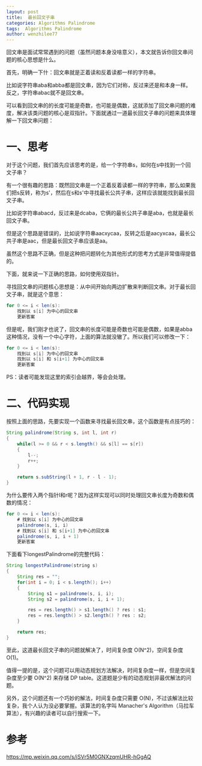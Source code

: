 ```yaml
---
layout: post
title:  最长回文子串
categories: Algorithms Palindrome
tags:  Algorithms Palindrome
author: wenzhilee77
---
```


回文串是面试常常遇到的问题（虽然问题本身没啥意义），本文就告诉你回文串问题的核心思想是什么。

首先，明确一下什：回文串就是正着读和反着读都一样的字符串。

比如说字符串aba和abba都是回文串，因为它们对称，反过来还是和本身一样。反之，字符串abac就不是回文串。

可以看到回文串的的长度可能是奇数，也可能是偶数，这就添加了回文串问题的难度，解决该类问题的核心是双指针。下面就通过一道最长回文子串的问题来具体理解一下回文串问题：

# 一、思考

对于这个问题，我们首先应该思考的是，给一个字符串s，如何在s中找到一个回文子串？

有一个很有趣的思路：既然回文串是一个正着反着读都一样的字符串，那么如果我们把s反转，称为s'，然后在s和s'中寻找最长公共子串，这样应该就能找到最长回文子串。

比如说字符串abacd，反过来是dcaba，它俩的最长公共子串是aba，也就是最长回文子串。

但是这个思路是错误的，比如说字符串aacxycaa，反转之后是aacyxcaa，最长公共子串是aac，但是最长回文子串应该是aa。

虽然这个思路不正确，但是这种把问题转化为其他形式的思考方式是非常值得提倡的。

下面，就来说一下正确的思路，如何使用双指针。

寻找回文串的问题核心思想是：从中间开始向两边扩散来判断回文串。对于最长回文子串，就是这个意思：

```java
for 0 <= i < len(s):
    找到以 s[i] 为中心的回文串
    更新答案
```

但是呢，我们刚才也说了，回文串的长度可能是奇数也可能是偶数，如果是abba这种情况，没有一个中心字符，上面的算法就没辙了。所以我们可以修改一下：

```java
for 0 <= i < len(s):
    找到以 s[i] 为中心的回文串
    找到以 s[i] 和 s[i+1] 为中心的回文串
    更新答案
```

PS：读者可能发现这里的索引会越界，等会会处理。

# 二、代码实现
按照上面的思路，先要实现一个函数来寻找最长回文串，这个函数是有点技巧的：
```java
String palindrome(String s, int l, int r) 
{
	while(l >= 0 && r < s.length() && s[l] == s[r])
	{
		l--;
		r++;
	}

	return s.subString(l + 1, r - l - 1);
}
```

为什么要传入两个指针l和r呢？因为这样实现可以同时处理回文串长度为奇数和偶数的情况：

```java
for 0 <= i < len(s):
    # 找到以 s[i] 为中心的回文串
    palindrome(s, i, i)
    # 找到以 s[i] 和 s[i+1] 为中心的回文串
    palindrome(s, i, i + 1)
    更新答案
```

下面看下longestPalindrome的完整代码：
```java
String longestPalindrome(string s) 
{
	String res = "";
	for(int i = 0; i < s.length(); i++)
	{
		String s1 = palindrome(s, i, i);
		String s2 = palindrome(s, i, i + 1);

		res = res.length() > s1.length() ? res : s1;
		res = res.length() > s2.length() ? res : s2;
	}

	return res;
}
```

至此，这道最长回文子串的问题就解决了，时间复杂度 O(N^2)，空间复杂度 O(1)。

值得一提的是，这个问题可以用动态规划方法解决，时间复杂度一样，但是空间复杂度至少要 O(N^2) 来存储 DP table。这道题是少有的动态规划非最优解法的问题。

另外，这个问题还有一个巧妙的解法，时间复杂度只需要 O(N)，不过该解法比较复杂，我个人认为没必要掌握。该算法的名字叫 Manacher's Algorithm（马拉车算法），有兴趣的读者可以自行搜索一下。


# 参考

https://mp.weixin.qq.com/s/iSVr5M0GNXzqmUHR-hGgAQ